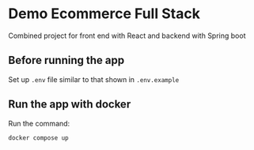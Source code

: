 # Demo Ecommerce Full Stack
Combined project for front end with React and backend with Spring boot

## Before running the app
Set up `.env` file similar to that shown in `.env.example`

## Run the app with docker
Run the command:
```bash
docker compose up 
```